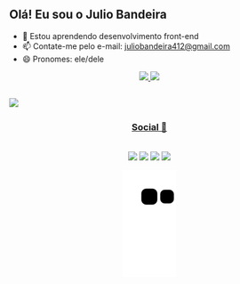 ## Olá! Eu sou o Julio Bandeira

- 🌱 Estou aprendendo desenvolvimento front-end
- 📫 Contate-me pelo e-mail: juliobandeira412@gmail.com
- 😄 Pronomes: ele/dele

<div align="center">
  <a href="https://github.com/JulioCBandeira">
  <img height="180em" src="https://github-readme-stats.vercel.app/api?username=JulioCBandeira&show_icons=true&theme=dracula&include_all_commits=true&count_private=true"/>
  <img height="180em" src="https://github-readme-stats.vercel.app/api/top-langs/?username=JulioCBandeira&layout=compact&langs_count=7&theme=dracula"/>
</div>
  
  ##
  
  <img src="https://user-images.githubusercontent.com/73097560/115834477-dbab4500-a447-11eb-908a-139a6edaec5c.gif">
  <div align="center"> 
    <h3>Social 📱</h3><br>
  <a href="https://www.instagram.com/juliobandeira01/" target="_blank"><img src="https://img.shields.io/badge/-Instagram-%23E4405F?style=for-the-badge&logo=instagram&logoColor=white" target="_blank"></a>
  <a href = "mailto:juliobandeira412@gmail.com"><img src="https://img.shields.io/badge/-Gmail-%23333?style=for-the-badge&logo=gmail&logoColor=white" target="_blank"></a>
  <a href="https://www.linkedin.com/in/julio-cesar-paula-bandeira-j%C3%BAnior-50a0371b9/" target="_blank"><img src="https://img.shields.io/badge/-LinkedIn-%230077B5?style=for-the-badge&logo=linkedin&logoColor=white" target="_blank"></a> 
 <img src="https://user-images.githubusercontent.com/73097560/115834477-dbab4500-a447-11eb-908a-139a6edaec5c.gif">
    
  ![Snake animation](https://github.com/JulioCBandeira/JulioCBandeira/blob/output/github-contribution-grid-snake.svg)
    
  </div>
  
